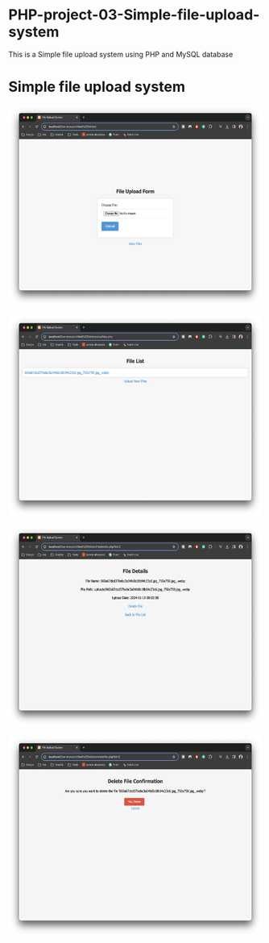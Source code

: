 # PHP-project-03-Simple-file-upload-system
This is a Simple file upload system using PHP and MySQL database
<h1>Simple file upload system</h1>

<p align="left"> <img src="https://github.com/chamudithaperera/PHP-project-03-Simple-file-upload-system/blob/main/fileupload1.png" height="400px"/> </p>
<p align="left"> <img src="https://github.com/chamudithaperera/PHP-project-03-Simple-file-upload-system/blob/main/fileupload2.png" height="400px"/> </p>
<p align="left"> <img src="https://github.com/chamudithaperera/PHP-project-03-Simple-file-upload-system/blob/main/fileupload3.png" height="400px"/> </p>
<p align="left"> <img src="https://github.com/chamudithaperera/PHP-project-03-Simple-file-upload-system/blob/main/fileupload4.png" height="400px"/> </p>
